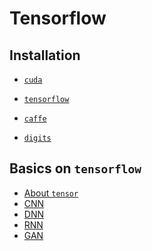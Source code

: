 # Tensorflow

## Installation

* [`cuda`](https://github.com/pydemia/Tensorflow/blob/master/scripts/Installation/cuda.md)
* [`tensorflow`](https://github.com/pydemia/Tensorflow/blob/master/scripts/Installation/tensorflow.md)

* [`caffe`](https://github.com/pydemia/Tensorflow/blob/master/scripts/Installation/caffe.md)
* [`digits`]()



## Basics on `tensorflow`

* [About `tensor`](https://github.com/pydemia/Tensorflow/blob/master/scripts/basic/basics.md#basics-on-tensorflow)
* [CNN]()
* [DNN]()
* [RNN]()
* [GAN]()
